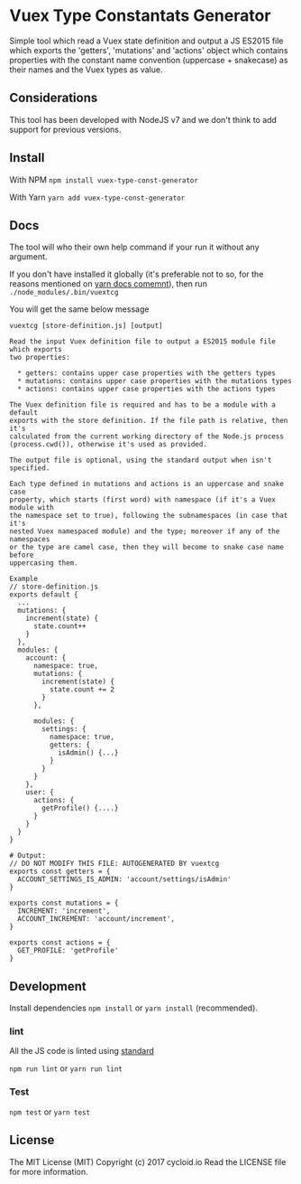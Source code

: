Vuex Type Constantats Generator
===============================

Simple tool which read a Vuex state definition and output a JS ES2015 file which exports the 'getters', 'mutations' and 'actions' object which contains properties with the constant name convention (uppercase + snakecase) as their names and the Vuex types as value.

## Considerations

This tool has been developed with NodeJS v7 and we don't think to add support for previous versions.

## Install

With NPM
`npm install vuex-type-const-generator`

With Yarn
`yarn add vuex-type-const-generator`

## Docs

The tool will who their own help command if your run it without any argument.

If you don't have installed it globally (it's preferable not to so, for the reasons mentioned on [yarn docs comemnt](https://yarnpkg.com/en/docs/cli/add#toc-caveats)), then run `./node_modules/.bin/vuextcg`

You will get the same below message

```
vuextcg [store-definition.js] [output]

Read the input Vuex definition file to output a ES2015 module file which exports
two properties:

  * getters: contains upper case properties with the getters types
  * mutations: contains upper case properties with the mutations types
  * actions: contains upper case properties with the actions types

The Vuex definition file is required and has to be a module with a default
exports with the store definition. If the file path is relative, then it's
calculated from the current working directory of the Node.js process
(process.cwd()), otherwise it's used as provided.

The output file is optional, using the standard output when isn't specified.

Each type defined in mutations and actions is an uppercase and snake case
property, which starts (first word) with namespace (if it's a Vuex module with
the namespace set to true), following the subnamespaces (in case that it's
nested Vuex namespaced module) and the type; moreover if any of the namespaces
or the type are camel case, then they will become to snake case name before
uppercasing them.

Example
// store-definition.js
exports default {
  ...
  mutations: {
    increment(state) {
      state.count++
    }
  },
  modules: {
    account: {
      namespace: true,
      mutations: {
        increment(state) {
          state.count += 2
        }
      },

      modules: {
        settings: {
          namespace: true,
          getters: {
            isAdmin() {...}
          }
        }
      }
    },
    user: {
      actions: {
        getProfile() {....}
      }
    }
  }
}

# Output:
// DO NOT MODIFY THIS FILE: AUTOGENERATED BY vuextcg
exports const getters = {
  ACCOUNT_SETTINGS_IS_ADMIN: 'account/settings/isAdmin'
}

exports const mutations = {
  INCREMENT: 'increment',
  ACCOUNT_INCREMENT: 'account/increment',
}

exports const actions = {
  GET_PROFILE: 'getProfile'
}
```

## Development

Install dependencies `npm install` or `yarn install` (recommended).

### lint
All the JS code is linted using [standard](https://github.com/feross/standard)

`npm run lint` or `yarn run lint`

### Test

`npm test` or `yarn test`

## License

The MIT License (MIT)
Copyright (c) 2017 cycloid.io
Read the LICENSE file for more information.
